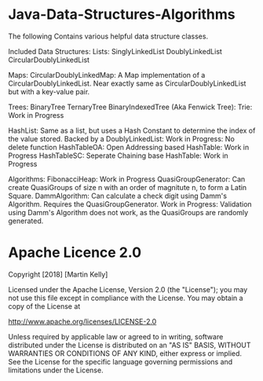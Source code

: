 # Java-Data-Structures-Algorithms
The following Contains various helpful data structure classes.

Included Data Structures:
Lists:
SinglyLinkedList
DoublyLinkedList
CircularDoublyLinkedList

Maps:
CircularDoublyLinkedMap: A Map implementation of a CircularDoublyLinkedList. Near exactly same as CircularDoublyLinkedList but with a key-value pair.

Trees:
BinaryTree
TernaryTree
BinaryIndexedTree (Aka Fenwick Tree):
Trie: Work in Progress

HashList: Same as a list, but uses a Hash Constant to determine the index of the value stored. Backed by a DoublyLinkedList: Work in Progress: No delete function
HashTableOA: Open Addressing based HashTable: Work in Progress
HashTableSC: Seperate Chaining base HashTable: Work in Progress

Algorithms:
FibonacciHeap: Work in Progress
QuasiGroupGenerator: Can create QuasiGroups of size n with an order of magnitute n, to form a Latin Square.
DammAlgorithm: Can calculate a check digit using Damm's Algorithm. Requires the QuasiGroupGenerator. Work in Progress: Validation using Damm's Algorithm does not work, as the QuasiGroups are randomly generated.

# Apache Licence 2.0
Copyright [2018] [Martin Kelly]

Licensed under the Apache License, Version 2.0 (the "License"); you may not use this file except in compliance with the License. You may obtain a copy of the License at

http://www.apache.org/licenses/LICENSE-2.0

Unless required by applicable law or agreed to in writing, software distributed under the License is distributed on an "AS IS" BASIS, WITHOUT WARRANTIES OR CONDITIONS OF ANY KIND, either express or implied. See the License for the specific language governing permissions and limitations under the License.
